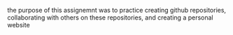 
the purpose of this assignemnt was to practice creating github repositories,
collaborating with others on these repositories, and creating a personal
website
